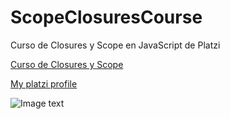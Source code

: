 # ScopeClosuresCourse

Curso de Closures y Scope en JavaScript de Platzi

<a href="https://platzi.com/cursos/javascript-closures-scope/" target="_blank">Curso de Closures y Scope</a>

<a href="https://platzi.com/p/danielbatres/" target="_blank">My platzi profile</a>

![Image text](https://i.ibb.co/H7FtW94/diploma-javascript-closures-scope.jpg)
